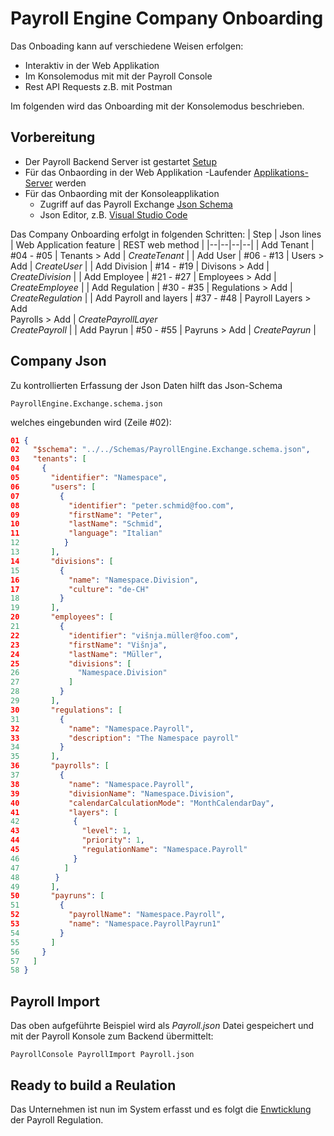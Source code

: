 # Payroll Engine Company Onboarding

Das Onboading kann auf verschiedene Weisen erfolgen:
- Interaktiv in der Web Applikation
- Im Konsolemodus mit mit der Payroll Console
- Rest API Requests z.B. mit Postman

Im folgenden wird das Onboarding mit der Konsolemodus beschrieben.

## Vorbereitung 
- Der Payroll Backend Server ist gestartet [Setup](Setup.md)
- Für das Onbaording in der Web Applikation
    -Laufender [Applikations-Server](https://github.com/Payroll-Engine/PayrollEngine.WebApp) werden 
- Für das Onbaording mit der Konsoleapplikation
    - Zugriff auf das Payroll Exchange [Json Schema](https://github.com/Payroll-Engine/PayrollEngine/blob/main/Schemas/PayrollEngine.Exchange.schema.json)
    - Json Editor, z.B. [Visual Studio Code](https://code.visualstudio.com/)

Das Company Onboarding erfolgt in folgenden Schritten:
| Step                   | Json lines | Web Application feature        | REST web method      |
|--|--|--|--|
| Add Tenant             | #04 - #05  | Tenants > Add                  | *CreateTenant*       |
| Add User               | #06 - #13  | Users > Add                    | *CreateUser*         |
| Add Division           | #14 - #19  | Divisons > Add                 | *CreateDivision*     |
| Add Employee           | #21 - #27  | Employees > Add                | *CreateEmployee*     |
| Add Regulation         | #30 - #35  | Regulations > Add              | *CreateRegulation*   |
| Add Payroll and layers | #37 - #48  | Payroll Layers > Add<br />Payrolls > Add                 | *CreatePayrollLayer*<br />*CreatePayroll*      |
| Add Payrun             | #50 - #55  | Payruns > Add                  | *CreatePayrun*       |
<br />

## Company Json
Zu kontrollierten Erfassung der Json Daten hilft das Json-Schema
```
PayrollEngine.Exchange.schema.json
```
welches eingebunden wird (Zeile #02):

```json
01 {
02   "$schema": "../../Schemas/PayrollEngine.Exchange.schema.json",
03   "tenants": [
04     {
05       "identifier": "Namespace",
06       "users": [
07         {
08           "identifier": "peter.schmid@foo.com",
09           "firstName": "Peter",
10           "lastName": "Schmid",
11           "language": "Italian"
12          }
13       ],
14       "divisions": [
15         {
16           "name": "Namespace.Division",
17           "culture": "de-CH"
18         }
19       ],
20       "employees": [
21         {
22           "identifier": "višnja.müller@foo.com",
23           "firstName": "Višnja",
24           "lastName": "Müller",
25           "divisions": [
26             "Namespace.Division"
27           ]
28         }
29       ],
30       "regulations": [
31         {
32           "name": "Namespace.Payroll",
33           "description": "The Namespace payroll"
34         }
35       ],
36       "payrolls": [
37         {
38           "name": "Namespace.Payroll",
39           "divisionName": "Namespace.Division",
40           "calendarCalculationMode": "MonthCalendarDay",
41           "layers": [
42            {
43              "level": 1,
44              "priority": 1,
45              "regulationName": "Namespace.Payroll"
46            }
47          ]
48        }
49       ],
50       "payruns": [
51         {
52           "payrollName": "Namespace.Payroll",
53           "name": "Namespace.PayrollPayrun1"
54         }
55       ]
56     }
57   ]
58 }
```

## Payroll Import
Das oben aufgeführte Beispiel wird als *Payroll.json* Datei gespeichert und mit der Payroll Konsole zum Backend übermittelt:
```
PayrollConsole PayrollImport Payroll.json
```

## Ready to build a Reulation
Das Unternehmen ist nun im System erfasst und es folgt die [Enwticklung](Documents/RegulationBuild.md) der Payroll Regulation.
